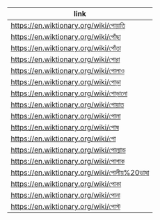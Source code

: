 |link|
|----|
|https://en.wiktionary.org/wiki/পোয়াতি|
|https://en.wiktionary.org/wiki/পোঁছা|
|https://en.wiktionary.org/wiki/পোঁতা|
|https://en.wiktionary.org/wiki/পোরা|
|https://en.wiktionary.org/wiki/পোলাও|
|https://en.wiktionary.org/wiki/পোড়া|
|https://en.wiktionary.org/wiki/পোড়ানো|
|https://en.wiktionary.org/wiki/পোয়াত|
|https://en.wiktionary.org/wiki/পোলা|
|https://en.wiktionary.org/wiki/পোষ|
|https://en.wiktionary.org/wiki/পো|
|https://en.wiktionary.org/wiki/পোল্যান্ড|
|https://en.wiktionary.org/wiki/পোশাক|
|https://en.wiktionary.org/wiki/পোলীয়%20ভাষা|
|https://en.wiktionary.org/wiki/পোকা|
|https://en.wiktionary.org/wiki/পোনা|
|https://en.wiktionary.org/wiki/পোস্ট|
